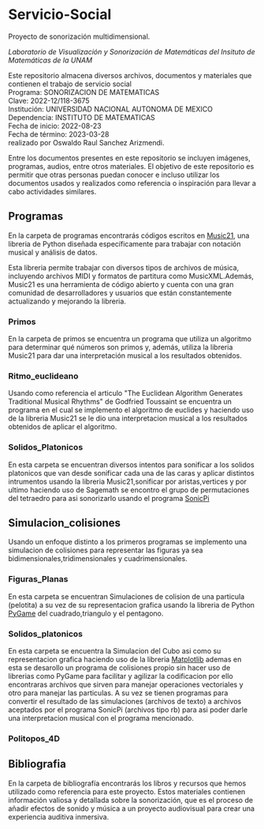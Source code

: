 # Servicio-Social

Proyecto de sonorización multidimensional. 

*Laboratorio de Visualización y Sonorización de Matemáticas del 
Insituto de Matemáticas de la UNAM*


Este repositorio almacena diversos archivos, documentos y materiales que contienen el trabajo de servicio social <br />
Programa: SONORIZACION DE MATEMATICAS <br />
Clave: 2022-12/118-3675 <br />
Institución: UNIVERSIDAD NACIONAL AUTONOMA DE MEXICO <br />
Dependencia: INSTITUTO DE MATEMATICAS <br />
Fecha de inicio: 2022-08-23 <br />
Fecha de término: 2023-03-28 <br />
realizado por Oswaldo Raul Sanchez Arizmendi.  <br />

Entre los documentos presentes en este repositorio se incluyen imágenes, programas, audios, entre otros materiales. El objetivo de este repositorio es permitir que otras personas puedan conocer e incluso utilizar los documentos usados y realizados como referencia o inspiración para llevar a cabo actividades similares.


## Programas


En la carpeta de programas encontrarás códigos escritos en [Music21](http://web.mit.edu/music21/), una libreria de Python diseñada específicamente para trabajar con notación musical y análisis de datos.

Esta libreria permite trabajar con diversos tipos de archivos de música, incluyendo archivos MIDI y formatos de partitura como MusicXML.Además, Music21 es una herramienta de código abierto y cuenta con una gran comunidad de desarrolladores y usuarios que están constantemente actualizando y mejorando la libreria.

### Primos

En la carpeta de primos se encuentra un programa que utiliza un algoritmo para determinar qué números son primos y, además, utiliza la libreria Music21 para dar una interpretación musical a los resultados obtenidos.

### Ritmo_euclideano
Usando como referencia el articulo "The Euclidean Algorithm Generates Traditional Musical Rhythms" de Godfried Toussaint se encuentra un programa en el cual se implemento el algoritmo de euclides y haciendo uso de la libreria Music21 se le dio una interpretacion musical a los resultados obtenidos de aplicar el algoritmo.
### Solidos_Platonicos
En esta carpeta se encuentran diversos intentos para sonificar a los solidos platonicos que van desde sonificar cada una de las caras y aplicar distintos intrumentos usando la libreria Music21,sonificar por aristas,vertices y por ultimo haciendo uso de Sagemath se encontro el grupo de permutaciones del tetraedro para asi sonorizarlo usando el programa [SonicPi](https://sonic-pi.net/)
## Simulacion_colisiones
Usando un enfoque distinto a los primeros programas se implemento una simulacion de colisiones para representar las figuras ya sea bidimensionales,tridimensionales y cuadrimensionales.
### Figuras_Planas
En esta carpeta se encuentran Simulaciones de colision de una particula (pelotita) a su vez de su representacion grafica usando la libreria de Python [PyGame](https://www.pygame.org/news) del cuadrado,triangulo y el pentagono.
### Solidos_platonicos
En esta carpeta se encuentra la Simulacion del Cubo asi como su representacion grafica haciendo uso de la libreria [Matplotlib](https://matplotlib.org/stable/index.html) ademas en esta se desarollo un programa de colisiones propio sin hacer uso de librerias como PyGame para facilitar y agilizar la codificacion por ello encontraras archivos que sirven para manejar operaciones vectoriales y otro para manejar las particulas. A su vez se tienen programas para convertir el resultado de las simulaciones (archivos de texto) a  archivos aceptados por el programa SonicPi (archivos tipo rb) para asi poder darle una interpretacion musical con el programa mencionado.
### Politopos_4D

## Bibliografia
En la carpeta de bibliografía encontrarás los libros y recursos que hemos utilizado como referencia para este proyecto. Estos materiales contienen información valiosa y detallada sobre la sonorización, que es el proceso de añadir efectos de sonido y música a un proyecto audiovisual para crear una experiencia auditiva inmersiva.

